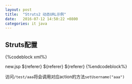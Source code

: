 ```yaml
---
layout: post
title:  "Struts2 动态URL示例"
date:   2016-07-12 14:50:22 +0800
categories: it java
---
```


## Struts配置

{%codeblock xml%}
<?xml version="1.0" encoding="UTF-8" ?>
<!DOCTYPE struts PUBLIC
"-//Apache Software Foundation//DTD Struts Configuration 2.3//EN"
"http://struts.apache.org/dtds/struts-2.3.dtd">
<struts>
<constant name="struts.convention.result.path" value="/"/>
<constant name="struts.custom.i18n.resources" value="i18n"/>

<!--动态URL使用如下三条配置-->
<constant name="struts.enable.SlashesInActionNames" value="true"/>
<constant name="struts.mapper.alwaysSelectFullNamespace" value="false"/>
<constant name="struts.patternMatcher" value="regex"/>

<package name="base" extends="struts-default">
<interceptors>
<interceptor name="appInterceptor" class="cn.corpro.iot.AppInterceptor"/>
<interceptor-stack name="appInterceptorStack">
<interceptor-ref name="appInterceptor"/>
<interceptor-ref name="defaultStack"/>
</interceptor-stack>
</interceptors>

<default-interceptor-ref name="appInterceptorStack"/>
</package>

<package name="users" namespace="/users" extends="base">
<default-class-ref class="userAction"/>

<action name="new" method="_new">
<result>new.jsp</result>
</action>

<action name="create" method="create">
<result type="redirect">${referer}</result>
</action>

<action name="signIn" method="signIn">
<result type="redirect">${referer}</result>
</action>

<action name="signOut" method="signOut">
<result type="redirect">${referer}</result>
</action>

<action name="test/{username}" method="test">

</action>

<action name="{username}" method="test2">

</action>
</package>
</struts>
{%endcodeblock%}

访问`/test/aaa`将会调用对应action的方法`setUsername("aaa")`
